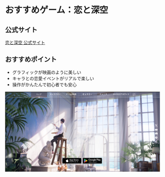 # おすすめゲーム：恋と深空

## 公式サイト  
[恋と深空 公式サイト](https://koi.qq.com/)

## おすすめポイント  
- グラフィックが映画のように美しい
- キャラとの恋愛イベントがリアルで楽しい
- 操作がかんたんで初心者でも安心

![恋と深空スクショ](./koi_site_screenshot.png)

